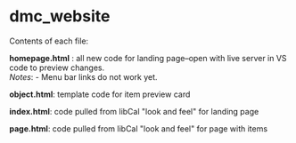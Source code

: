 # dmc_website

Contents of each file:

**homepage.html** : all new code for landing page–open with live server in VS code to preview changes.\
*Notes*: - Menu bar links do not work yet.

**object.html**: template code for item preview card

**index.html**: code pulled from libCal "look and feel" for landing page

**page.html**: code pulled from libCal "look and feel" for page with items